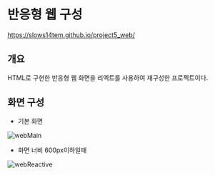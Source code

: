 # 반응형 웹 구성
https://slows14tem.github.io/project5_web/

## 개요
HTML로 구현한 반응형 웹 화면을 리엑트를 사용하여 재구성한 프로젝트이다.

## 화면 구성
* 기본 화면

![webMain](https://user-images.githubusercontent.com/106790381/211257908-c6c8346c-b5e1-45ae-aa03-e2131cebd8f6.jpg)

* 화면 너비 600px이하일때

![webReactive](https://user-images.githubusercontent.com/106790381/211258037-aaf16f7f-0ec9-48f7-bb34-51bec58f84ac.png)
